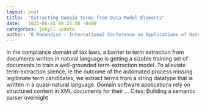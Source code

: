 ```yaml
---
layout: post
title:  "Extracting Domain Terms from Data Model Elements"
date:   2022-06-25 08:25:58 -0400
categories: jekyll update
author: "E Manandise - International Conference on Applications of Natural …, 2022"
---
```

In the compliance domain of tax laws, a barrier to term extraction from documents written in natural language is getting a sizable training set of documents to train a well-grounded term-extraction model. To alleviate term-extraction silence, ie the outcome of the automated process missing legitimate term candidates, we extract terms from a string datatype that is written in a quasi-natural language. Domain software applications rely on structured content in XML documents for their …
Cites: ‪Building a semantic parser overnight‬  